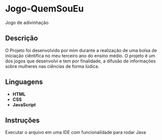 # Jogo-QuemSouEu
Jogo de adivinhação

## Descrição 
O Projeto foi desenvolvido por mim durante a realização de uma bolsa de iniciação ciêntifica no meu terceiro ano do ensino médio. O projeto é um dos jogos que desenvolvi e tem por finalidade, a difusão de informações sobre mulheres nas ciências de forma lúdica. 
 
## Linguagens 
-  **HTML**
-  **CSS**
-  **JavaScript** 

## Instruções 
Executar o arquivo em uma IDE com funcionalidade para rodar Java
